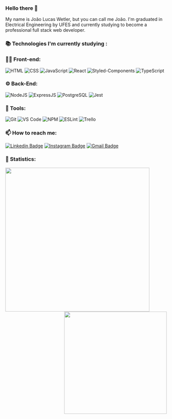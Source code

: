 ### Hello there 👋

My name is João Lucas Wetler, but you can call me João. I'm graduated in Electrical Engineering by UFES and currently studying to become a professional full stack web developer.

### 📚 Technologies I'm currently studying :

### 👨‍💻 Front-end:

![HTML](https://img.shields.io/badge/HTML5-E34F26?style=for-the-badge&logo=html5&logoColor=white) 
![CSS](https://img.shields.io/badge/CSS3-1572B6?style=for-the-badge&logo=css3&logoColor=white) 
![JavaScript](https://img.shields.io/badge/JavaScript-323330?style=for-the-badge&logo=javascript&logoColor=F7DF1E) 
![React](https://img.shields.io/badge/React-20232A?style=for-the-badge&logo=react&logoColor=61DAFB) 
![Styled-Components](https://img.shields.io/badge/styled--components-DB7093?style=for-the-badge&logo=styled-components&logoColor=white)
![TypeScript](https://img.shields.io/badge/TypeScript-007ACC?style=for-the-badge&logo=typescript&logoColor=white)

### ⚙️ Back-End:

![NodeJS](https://img.shields.io/badge/Node.js-339933?style=for-the-badge&logo=nodedotjs&logoColor=white) 
![ExpressJS](https://img.shields.io/badge/Express.js-000000?style=for-the-badge&logo=express&logoColor=white) 
![PostgreSQL](https://img.shields.io/badge/PostgreSQL-316192?style=for-the-badge&logo=postgresql&logoColor=white) 
![Jest](https://img.shields.io/badge/Jest-C21325?style=for-the-badge&logo=jest&logoColor=white) 

### 🔧 Tools: 

![Git](https://img.shields.io/badge/GIT-E44C30?style=for-the-badge&logo=git&logoColor=white) 
![VS Code](https://img.shields.io/badge/VSCode-0078D4?style=for-the-badge&logo=visual%20studio%20code&logoColor=white) 
![NPM](https://img.shields.io/badge/npm-CB3837?style=for-the-badge&logo=npm&logoColor=white)
![ESLint](https://img.shields.io/badge/eslint-3A33D1?style=for-the-badge&logo=eslint&logoColor=white)
![Trello](https://img.shields.io/badge/Trello-0052CC?style=for-the-badge&logo=trello&logoColor=white)


### 📫 How to reach me:

[![Linkedin Badge](https://img.shields.io/badge/-LinkedIn-blue?style=for-the-badge&logo=linkedin&logoColor=white)](https://www.linkedin.com/in/joao-lucas-wetler/)
[![Instagram Badge](https://img.shields.io/badge/-Instagram-C13584?style=for-the-badge&logo=instagram&logoColor=white)](https://www.instagram.com/joaolucas_/)
[![Gmail Badge](https://img.shields.io/badge/-Gmail-ea4335?style=for-the-badge&logo=gmail&logoColor=white)](mailto:joaolucasmw@gmail.com)

### 🚀 Statistics:

<img align="left" width="450" src="https://github-readme-stats.vercel.app/api?username=jlwetler&count_private=true&theme=cobalt&hide=stars,issues" /> 
<img align="right" width="320" src="https://github-readme-stats.vercel.app/api/top-langs?username=jlwetler&layout=compact&theme=cobalt" />



